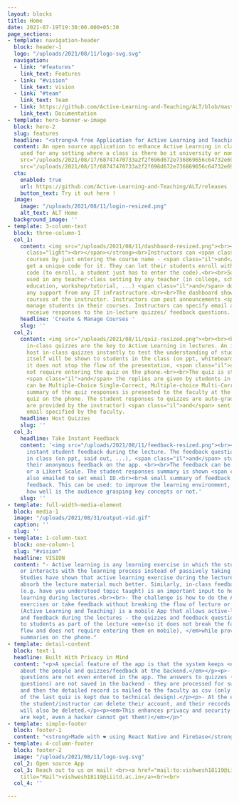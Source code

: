 ```yaml
---
layout: blocks
title: Home
date: 2021-07-19T19:30:00.000+05:30
page_sections:
- template: navigation-header
  block: header-1
  logo: "/uploads/2021/08/11/logo-svg.svg"
  navigation:
  - link: "#features"
    link_text: Features
  - link: "#vision"
    link_text: Vision
  - link: "#team"
    link_text: Team
  - link: https://github.com/Active-Learning-and-Teaching/ALT/blob/master/README.md
    link_text: Documentation
- template: hero-banner-w-image
  block: hero-2
  slug: features
  headline: "<strong>A free Application for Active Learning and Teaching.</strong>"
  content: An open source application to enhance Active Learning in class. Can be
    used for any setting where a class is there be it university or non university.<br><br><img
    src="/uploads/2021/08/17/68747470733a2f2f696d672e736869656c64732e696f2f62616467652f2d416e64726f69642d677265793f7374796c653d666c6174266c6f676f3d616e64726f6964266c696e6b3d68747470733a2f2f6769746875622e636f6d2f4163746976652d4c6561726e696e672d616e642d5465616368696e672f.svg">     <img
    src="/uploads/2021/08/17/68747470733a2f2f696d672e736869656c64732e696f2f62616467652f2d694f532d626c61636b3f7374796c653d666c6174266c6f676f3d6170706c65266c696e6b3d68747470733a2f2f6769746875622e636f6d2f4163746976652d4c6561726e696e672d616e642d5465616368696e672f414c542f72.svg">
  cta:
    enabled: true
    url: https://github.com/Active-Learning-and-Teaching/ALT/releases
    button_text: Try it out here !
  image:
    image: "/uploads/2021/08/11/login-resized.png"
    alt_text: ALT Home
  background_image: ''
- template: 3-column-text
  block: three-column-1
  col_1:
    content: <img src="/uploads/2021/08/11/dashboard-resized.png"><br><br><strong><span
      class="light"><br></span></strong><br>Instructors can <span class="il">create</span>
      courses by just entering the course name - <span class="il">and</span> will
      get a unique code for it. They can let their students enroll with this unique
      code (to enroll, a student just has to enter the code).<br><br>So, it can be
      used in any teacher-class setting by any teacher (in college, schools, continuing
      education, workshop/tutorial, ...) <span class="il">and</span> does not require
      any support from any IT infrastructure.<br><br>The dashboard shows the ongoing
      courses of the instructor. Instructors can post announcements <span class="il">and</span>
      manage students in their courses. Instructors can specify email addresses to
      receive responses to the in-lecture quizzes/ feedback questions.
    headline: 'Create & Manage Courses '
    slug: ''
  col_2:
    content: <img src="/uploads/2021/08/11/quiz-resized.png"><br><br><br><br>Short
      in-class quizzes are the key to Active Learning in lectures. An instructor can
      host in-class quizzes instantly to test the understanding of students. The quiz
      itself will be shown to students in the class (on ppt, whiteboard, ...), so
      it does not stop the flow of the presentation, <span class="il">and</span> does
      not require entering the quiz on the phone.<br><br>The quiz is started on mobile
      <span class="il">and</span> the replies are given by students in the app. Quizzes
      can be Multiple-Choice Single-Correct, Multiple-choice Multi-Correct or Alphanumeric.<br><br>A
      summary of the quiz responses is presented to the faculty at the end of the
      quiz on the phone. The student responses to quizzes are auto-graded (if answers
      are provided by the instructor) <span class="il">and</span> sent as CSV to the
      email specified by the faculty.
    headline: Host Quizzes
    slug: ''
  col_3:
    headline: Take Instant Feedback
    content: '<img src="/uploads/2021/08/11/feedback-resized.png"><br><br><br><br>Schedule
      instant student feedback during the lecture. The feedback question is presented
      in class (on ppt, said out, ...), <span class="il">and</span> students can give
      their anonymous feedback on the app. <br><br>The feedback can be on a Color-Scale
      or a Likert Scale. The student responses summary is shown <span class="il">and</span>
      also emailed to set email ID.<br><br>A small summary of feedback is shown post
      feedback. This can be used: to improve the learning environment, and understand
      how well is the audience grasping key concepts or not.'
    slug: ''
- template: full-width-media-element
  block: media-1
  image: "/uploads/2021/08/31/output-vid.gif"
  caption: ''
  slug: ''
- template: 1-column-text
  block: one-column-1
  slug: "#vision"
  headline: VISION
  content: "- Active learning is any learning exercise in which the student engages
    or interacts with the learning process instead of passively taking in the information.<br><br>-
    Studies have shown that active learning exercise during the lecture helps students
    absorb the lecture material much better. Similarly, in-class feedback on any issue
    (e.g. have you understood topic taught) is an important input to help improve
    learning during lectures.<br><br>- The challenge is how to do the Active Learning
    exercises or take feedback without breaking the flow of lecture or losing control.<br><br>ALT
    (Active Learning and Teaching) is a mobile App that allows active-learning quizzes
    and feedback during the lectures - the quizzes and feedback questions are given
    to students as part of the lecture <em>(so it does not break the faculty member's
    flow and does not require entering them on mobile), </em>while providing instant
    summaries on the phone."
- template: detail-content
  block: text-1
  headline: Built With Privacy in Mind
  content: "<p>A special feature of the app is that the system keeps <em>minimal information
    about the people and quizzes/feedback at the backend.</em></p><p>- The quiz/feedback
    questions are not even entered in the app. The answers to quizzes (or feedback
    questions) are not saved in the backend - they are processed for summarization,
    and then the detailed record is mailed to the faculty as csv (only the result
    of the last quiz is kept due to technical design).</p><p>- At the end of the course,
    the student/instructor can delete their account, and their records in the backend
    will also be deleted.</p><p><em>This enhances privacy and security (as no records
    are kept, even a hacker cannot get them!)</em></p>"
- template: simple-footer
  block: footer-1
  content: "<strong>Made with ❤︎ using React Native and Firebase</strong>"
- template: 4-column-footer
  block: footer-2
  image: "/uploads/2021/08/11/logo-svg.svg"
  col_2: Open source App
  col_3: Reach out to us on mail! <br><a href="mail:to:vishwesh18119@iiitd.ac.in"
    title="Mail">vishwesh18119@iiitd.ac.in</a><br><br>
  col_4: ''

---
```

